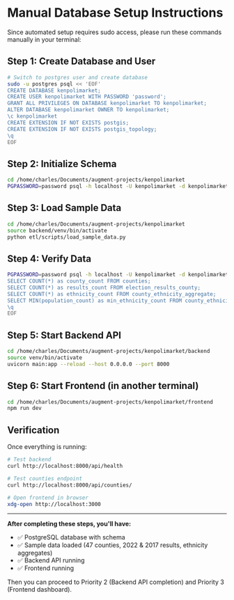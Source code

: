 # Manual Database Setup Instructions

Since automated setup requires sudo access, please run these commands manually in your terminal:

## Step 1: Create Database and User

```bash
# Switch to postgres user and create database
sudo -u postgres psql << 'EOF'
CREATE DATABASE kenpolimarket;
CREATE USER kenpolimarket WITH PASSWORD 'password';
GRANT ALL PRIVILEGES ON DATABASE kenpolimarket TO kenpolimarket;
ALTER DATABASE kenpolimarket OWNER TO kenpolimarket;
\c kenpolimarket
CREATE EXTENSION IF NOT EXISTS postgis;
CREATE EXTENSION IF NOT EXISTS postgis_topology;
\q
EOF
```

## Step 2: Initialize Schema

```bash
cd /home/charles/Documents/augment-projects/kenpolimarket
PGPASSWORD=password psql -h localhost -U kenpolimarket -d kenpolimarket < database/schema.sql
```

## Step 3: Load Sample Data

```bash
cd /home/charles/Documents/augment-projects/kenpolimarket
source backend/venv/bin/activate
python etl/scripts/load_sample_data.py
```

## Step 4: Verify Data

```bash
PGPASSWORD=password psql -h localhost -U kenpolimarket -d kenpolimarket << 'EOF'
SELECT COUNT(*) as county_count FROM counties;
SELECT COUNT(*) as results_count FROM election_results_county;
SELECT COUNT(*) as ethnicity_count FROM county_ethnicity_aggregate;
SELECT MIN(population_count) as min_ethnicity_count FROM county_ethnicity_aggregate;
\q
EOF
```

## Step 5: Start Backend API

```bash
cd /home/charles/Documents/augment-projects/kenpolimarket/backend
source venv/bin/activate
uvicorn main:app --reload --host 0.0.0.0 --port 8000
```

## Step 6: Start Frontend (in another terminal)

```bash
cd /home/charles/Documents/augment-projects/kenpolimarket/frontend
npm run dev
```

## Verification

Once everything is running:

```bash
# Test backend
curl http://localhost:8000/api/health

# Test counties endpoint
curl http://localhost:8000/api/counties/

# Open frontend in browser
xdg-open http://localhost:3000
```

---

**After completing these steps, you'll have:**
- ✅ PostgreSQL database with schema
- ✅ Sample data loaded (47 counties, 2022 & 2017 results, ethnicity aggregates)
- ✅ Backend API running
- ✅ Frontend running

Then you can proceed to Priority 2 (Backend API completion) and Priority 3 (Frontend dashboard).

